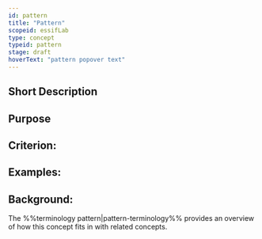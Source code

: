 ```yaml
---
id: pattern
title: "Pattern"
scopeid: essifLab
type: concept
typeid: pattern
stage: draft
hoverText: "pattern popover text"
---
```


## Short Description

## Purpose

## Criterion:

## Examples:


## Background:
The %%terminology pattern|pattern-terminology%% provides an overview of how this concept fits in with related concepts.
